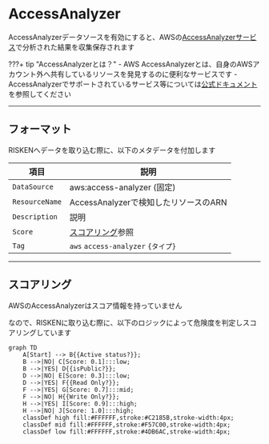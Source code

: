 # AccessAnalyzer

AccessAnalyzerデータソースを有効にすると、AWSの[AccessAnalyzerサービス](https://docs.aws.amazon.com/IAM/latest/UserGuide/what-is-access-analyzer.html)で分析された結果を収集保存されます

???+ tip "AccessAnalyzerとは？"
    - AWS AccessAnalyzerとは、自身のAWSアカウント外へ共有しているリソースを発見するのに便利なサービスです
    - AccessAnalyzerでサポートされているサービス等については[公式ドキュメント](https://docs.aws.amazon.com/IAM/latest/UserGuide/access-analyzer-resources.html)を参照してください

---

## フォーマット

RISKENへデータを取り込む際に、以下のメタデータを付加します

| 項目            | 説明                                      |
| -------------- | ---------------------------------------- |
| `DataSource`   | aws:access-analyzer (固定)                |
| `ResourceName` | AccessAnalyzerで検知したリソースのARN        |
| `Description`  | 説明                                      |
| `Score`        | [スコアリング](/aws/accessanalyzer/#_2)参照 |
| `Tag`          | `aws` `access-analyzer` `{タイプ}`         |

---

## スコアリング

AWSのAccessAnalyzerはスコア情報を持っていません

なので、RISKENに取り込む際に、以下のロジックによって危険度を判定しスコアリングしています

```mermaid
graph TD
    A[Start] --> B{{Active status?}};
    B -->|NO| C[Score: 0.1]:::low;
    B -->|YES| D{{isPublic?}};
    D -->|NO| E[Score: 0.3]:::low;
    D -->|YES| F{{Read Only?}};
    F -->|YES| G[Score: 0.7]:::mid;
    F -->|NO| H{{Write Only?}};
    H -->|YES| I[Score: 0.9]:::high;
    H -->|NO| J[Score: 1.0]:::high;
    classDef high fill:#FFFFFF,stroke:#C2185B,stroke-width:4px;
    classDef mid fill:#FFFFFF,stroke:#F57C00,stroke-width:4px;
    classDef low fill:#FFFFFF,stroke:#4DB6AC,stroke-width:4px;
```
